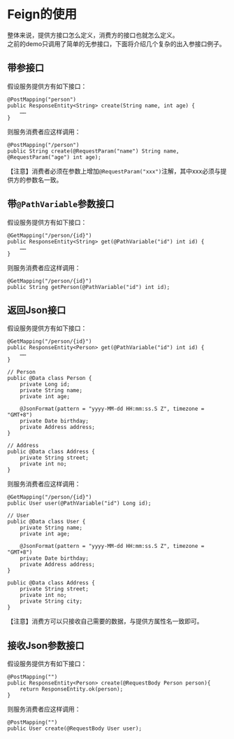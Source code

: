 # Feign的使用

整体来说，提供方接口怎么定义，消费方的接口也就怎么定义。  
之前的demo只调用了简单的无参接口，下面将介绍几个复杂的出入参接口例子。

## 带参接口

假设服务提供方有如下接口：


	@PostMapping("person")
	public ResponseEntity<String> create(String name, int age) {
	    ……
	}

则服务消费者应这样调用：

 	@PostMapping("/person")
	public String create(@RequestParam("name") String name, @RequestParam("age") int age);


【注意】消费者必须在参数上增加`@RequestParam("xxx")`注解，其中xxx必须与提供方的参数名一致。

## 带`@PathVariable`参数接口

假设服务提供方有如下接口：

    @GetMapping("/person/{id}")
    public ResponseEntity<String> get(@PathVariable("id") int id) {
        ……
    }

则服务消费者应这样调用：

    @GetMapping("/person/{id}")
    public String getPerson(@PathVariable("id") int id);

## 返回Json接口

假设服务提供方有如下接口：

	@GetMapping("/person/{id}")
	public ResponseEntity<Person> get(@PathVariable("id") int id) {
	    ……
	}

	// Person
	public @Data class Person {
	    private Long id;
	    private String name;
	    private int age;
	
	    @JsonFormat(pattern = "yyyy-MM-dd HH:mm:ss.S Z", timezone = "GMT+8")
	    private Date birthday;
	    private Address address;
	}

	// Address
	public @Data class Address {
	    private String street;
	    private int no;
	}

则服务消费者应这样调用：

    @GetMapping("/person/{id}")
    public User user(@PathVariable("id") Long id);

	// User
    public @Data class User {
        private String name;
        private int age;

        @JsonFormat(pattern = "yyyy-MM-dd HH:mm:ss.S Z", timezone = "GMT+8")
        private Date birthday;
        private Address address;
    }

    public @Data class Address {
        private String street;
        private int no;
        private String city;
    }

【注意】消费方可以只接收自己需要的数据，与提供方属性名一致即可。

## 接收Json参数接口

假设服务提供方有如下接口：

    @PostMapping("")
    public ResponseEntity<Person> create(@RequestBody Person person){
        return ResponseEntity.ok(person);
    }

则服务消费者应这样调用：

    @PostMapping("")
    public User create(@RequestBody User user);


